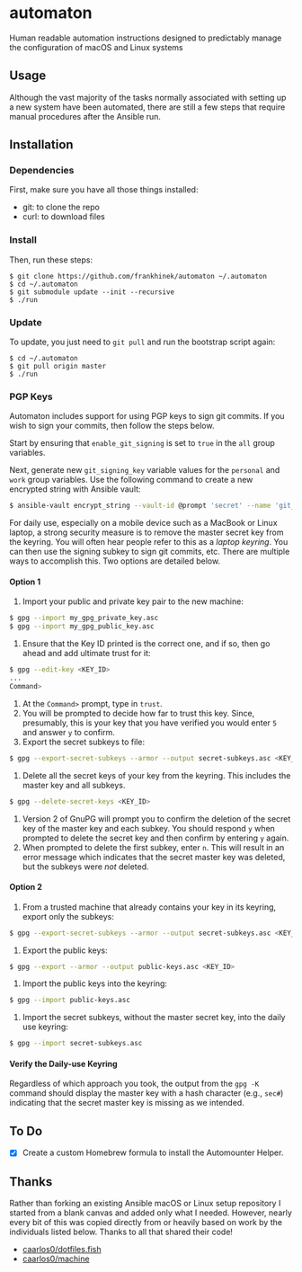 # automaton
Human readable automation instructions designed to predictably manage the
configuration of macOS and Linux systems

## Usage

Although the vast majority of the tasks normally associated with setting up a
new system have been automated, there are still a few steps that require
manual procedures after the Ansible run.

## Installation

### Dependencies

First, make sure you have all those things installed:

- git: to clone the repo
- curl: to download files

### Install

Then, run these steps:

```console
$ git clone https://github.com/frankhinek/automaton ~/.automaton
$ cd ~/.automaton
$ git submodule update --init --recursive
$ ./run
```

### Update

To update, you just need to `git pull` and run the bootstrap script again:

```console
$ cd ~/.automaton
$ git pull origin master
$ ./run
```

### PGP Keys

Automaton includes support for using PGP keys to sign git commits.  If you wish
to sign your commits, then follow the steps below.

Start by ensuring that `enable_git_signing` is set to `true` in the `all`
group variables.

Next, generate new `git_signing_key` variable values for the `personal` and
`work` group variables.  Use the following command to create a new encrypted string with Ansible vault:

```bash
$ ansible-vault encrypt_string --vault-id @prompt 'secret' --name 'git_signing_key'
```

For daily use, especially on a mobile device such as a MacBook or Linux laptop,
a strong security measure is to remove the master secret key from the keyring.
You will often hear people refer to this as a _laptop keyring_.  You can then
use the signing subkey to sign git commits, etc.  There are multiple ways to
accomplish this.  Two options are detailed below.

#### Option 1

1. Import your public and private key pair to the new machine:
```bash
$ gpg --import my_gpg_private_key.asc
$ gpg --import my_gpg_public_key.asc
```
1. Ensure that the Key ID printed is the correct one, and if so, then go ahead and add ultimate trust for it:
```bash
$ gpg --edit-key <KEY_ID>
...
Command>
```
1. At the `Command>` prompt, type in `trust`.
1. You will be prompted to decide how far to trust this key.  Since, presumably, this is your key that you have verified you would enter `5` and answer `y` to confirm.
1. Export the secret subkeys to file:
```bash
$ gpg --export-secret-subkeys --armor --output secret-subkeys.asc <KEY_ID>
```
1. Delete all the secret keys of your key from the keyring.  This includes the
master key and all subkeys.
```bash
$ gpg --delete-secret-keys <KEY_ID>
```
1. Version 2 of GnuPG will prompt you to confirm the deletion of the secret key
of the master key and each subkey.  You should respond `y` when prompted to
delete the secret key and then confirm by entering `y` again.
1. When prompted to delete the first subkey, enter `n`.  This will result in
an error message which indicates that the secret master key was deleted, but the
subkeys were *not* deleted.

#### Option 2

1. From a trusted machine that already contains your key in its keyring, export
only the subkeys:
```bash
$ gpg --export-secret-subkeys --armor --output secret-subkeys.asc <KEY_ID>
```
1. Export the public keys:
```bash
$ gpg --export --armor --output public-keys.asc <KEY_ID>
```
1. Import the public keys into the keyring:
```bash
$ gpg --import public-keys.asc
```
1. Import the secret subkeys, without the master secret key, into the daily
use keyring:
```bash
$ gpg --import secret-subkeys.asc
```

#### Verify the Daily-use Keyring

Regardless of which approach you took, the output from the `gpg -K` command
should display the master key with a hash character (e.g., `sec#`) indicating
that the secret master key is missing as we intended.

## To Do

- [x] Create a custom Homebrew formula to install the Automounter Helper.

## Thanks

Rather than forking an existing Ansible macOS or Linux setup repository I
started from a blank canvas and added only what I needed.  However, nearly every
bit of this was copied directly from or heavily based on work by the individuals
listed below. Thanks to all that shared their code!

- [caarlos0/dotfiles.fish](https://github.com/caarlos0/dotfiles.fish)
- [caarlos0/machine](https://github.com/caarlos0/machine)